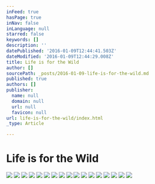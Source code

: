```yaml
---
inFeed: true
hasPage: true
inNav: false
inLanguage: null
starred: false
keywords: []
description: ''
datePublished: '2016-01-09T12:44:41.503Z'
dateModified: '2016-01-09T12:44:29.008Z'
title: Life is for the Wild
author: []
sourcePath: _posts/2016-01-09-life-is-for-the-wild.md
published: true
authors: []
publisher:
  name: null
  domain: null
  url: null
  favicon: null
url: life-is-for-the-wild/index.html
_type: Article

---
```

# Life is for the Wild
![](https://the-grid-user-content.s3-us-west-2.amazonaws.com/b39e25d4-4ee8-487a-8ad6-3a59ade82b00.jpg)
![](https://the-grid-user-content.s3-us-west-2.amazonaws.com/5ac3ff96-6476-4f60-92fb-5215cc0cdd5e.jpg)
![](https://the-grid-user-content.s3-us-west-2.amazonaws.com/43268b6b-2ad9-4eba-b874-dd4c07b947a5.jpg)
![](https://the-grid-user-content.s3-us-west-2.amazonaws.com/07b73402-d9b1-417c-80ba-973086b4ec18.jpg)
![](https://the-grid-user-content.s3-us-west-2.amazonaws.com/479e0ddd-40cc-4913-b06f-5dca83dc0662.jpg)
![](https://the-grid-user-content.s3-us-west-2.amazonaws.com/05a2d414-a907-40e6-bd5e-3d307ce9749b.jpg)
![](https://the-grid-user-content.s3-us-west-2.amazonaws.com/5046870b-15f2-4535-ad3d-3b607083fb4c.jpg)
![](https://the-grid-user-content.s3-us-west-2.amazonaws.com/2f26d202-4b58-4bb4-b2ed-51f91326a5d5.jpg)
![](https://the-grid-user-content.s3-us-west-2.amazonaws.com/eb981367-a7ae-4ce4-8051-be115e11ec3a.jpg)
![](https://the-grid-user-content.s3-us-west-2.amazonaws.com/553e0e28-3afa-406e-b319-4180f01d3092.jpg)
![](https://the-grid-user-content.s3-us-west-2.amazonaws.com/d7541c2f-54df-4476-b69c-3285972feb1f.jpg)
![](https://the-grid-user-content.s3-us-west-2.amazonaws.com/0af53064-b1bf-46eb-9cf6-571f5bf05503.jpg)
![](https://the-grid-user-content.s3-us-west-2.amazonaws.com/0e991bae-d799-4d7e-9065-c091cada6d3d.jpg)
![](https://the-grid-user-content.s3-us-west-2.amazonaws.com/edf28e13-0b25-42b7-a11c-f5c65738adfa.jpg)
![](https://the-grid-user-content.s3-us-west-2.amazonaws.com/208724d5-33d6-4922-906e-fe9e76d65ca0.jpg)
![](https://the-grid-user-content.s3-us-west-2.amazonaws.com/8f50261b-acdc-4f1f-9930-47c92f76374e.jpg)
![](https://the-grid-user-content.s3-us-west-2.amazonaws.com/3772437f-cf8d-4385-8e98-048b79500682.jpg)